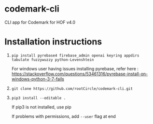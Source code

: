 # codemark-cli
CLI app for Codemark for HOF v4.0


# Installation instructions

1. `pip install pyrebase4 firebase_admin openai keyring appdirs tabulate fuzzywuzzy python-Levenshtein`

    For windows user having issues installing pyrebase, refer here : https://stackoverflow.com/questions/53461316/pyrebase-install-on-windows-python-3-7-fails

2. `git clone https://github.com/rootCircle/codemark-cli.git`

3. `pip3 install --editable .`

    If pip3 is not installed, use pip

    If problems with permissions, add `--user` flag at end

